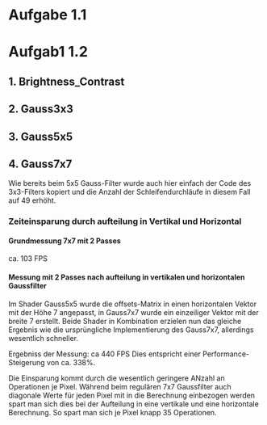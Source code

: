 # Aufgabe 1.1

# Aufgab1 1.2

## 1. Brightness_Contrast

## 2. Gauss3x3

## 3. Gauss5x5

## 4. Gauss7x7
Wie bereits beim 5x5 Gauss-Filter wurde auch hier einfach der Code des 3x3-Filters kopiert und die Anzahl der Schleifendurchläufe in diesem Fall auf 49 erhöht.

### Zeiteinsparung durch aufteilung in Vertikal und Horizontal

#### Grundmessung 7x7 mit 2 Passes
ca. 103 FPS

#### Messung mit 2 Passes nach aufteilung in vertikalen und horizontalen Gaussfilter
Im Shader Gauss5x5 wurde die offsets-Matrix in einen horizontalen Vektor mit der Höhe 7 angepasst, in Gauss7x7 wurde ein einzeiliger Vektor mit der breite 7 erstellt. Beide Shader in Kombination erzielen nun das gleiche Ergebnis wie die ursprüngliche Implementierung des Gauss7x7, allerdings wesentlich schneller.

Ergebniss der Messung: ca 440 FPS
Dies entspricht einer Performance-Steigerung von ca. 338%.

Die Einsparung kommt durch die wesentlich geringere ANzahl an Operationen je Pixel. Während beim regulären 7x7 Gaussfilter auch diagonale Werte für jeden Pixel mit in die Berechnung einbezogen werden spart man sich dies bei der Aufteilung in eine vertikale und eine horizontale Berechnung. So spart man sich je Pixel knapp 35 Operationen.

